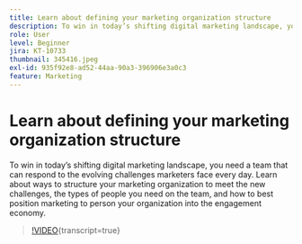 ```yaml
---
title: Learn about defining your marketing organization structure
description: To win in today’s shifting digital marketing landscape, you need a team that can respond to the evolving challenges marketers face every day.
role: User
level: Beginner
jira: KT-10733
thumbnail: 345416.jpeg
exl-id: 935f92e8-ad52-44aa-90a3-396906e3a0c3
feature: Marketing
---
```

# Learn about defining your marketing organization structure

To win in today’s shifting digital marketing landscape, you need a team that can respond to the evolving challenges marketers face every day. Learn about ways to structure your marketing organization to meet the new challenges, the types of people you need on the team, and how to best position marketing to person your organization into the engagement economy.

>[!VIDEO](https://video.tv.adobe.com/v/345416/?quality=12&learn=on){transcript=true}
